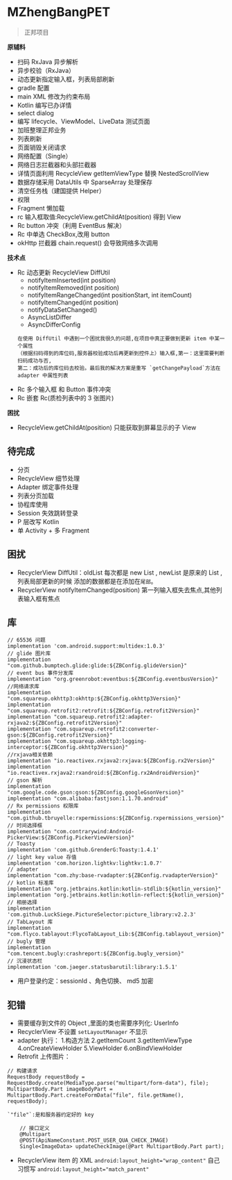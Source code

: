 # MZhengBangPET
> 正邦项目

**原辅料**

- 扫码 RxJava 异步解析
- 异步校验（RxJava）
- 动态更新指定输入框，列表局部刷新
- gradle 配置
- main XML 修改为约束布局
- Kotlin 编写已办详情
- select dialog
- 编写 lifecycle、ViewModel、LiveData 测试页面
- 加班整理正邦业务
- 列表刷新
- 页面销毁关闭请求
- 网络配置（Single）
- 网络日志拦截器和头部拦截器
- 详情页面利用 RecycleView  getItemViewType 替换 NestedScrollView
- 数据存储采用 DataUtils 中 SparseArray 处理保存
- 清空任务栈（建国提供 Helper）
- 权限
- Fragment 懒加载
- rc 输入框取值:RecycleView.getChildAt(position) 得到 View
- Rc button 冲突（利用 EventBus 解决）
- Rc 中单选 CheckBox,改用 button
- okHttp 拦截器 chain.request() 会导致网络多次调用

**技术点**

- Rc 动态更新  RecycleView DiffUtil
  - notifyItemInserted(int position)
  - notifyItemRemoved(int position)
  - notifyItemRangeChanged(int positionStart, int itemCount)
  - notifyItemChanged(int position)
  - notifyDataSetChanged()
  - AsyncListDiffer
  - AsyncDifferConfig
  ```
  在使用 DiffUtil 中遇到一个困扰我很久的问题,在项目中真正要做到更新 item 中某一个属性
  （根据扫码得到的库位码,服务器校验成功后再更新到控件上）输入框,第一：这里需要判断扫码成功与否,
  第二：成功后的库位码去校验。最后我的解决方案是重写 `getChangePayload`方法在 adapter 中属性列表
  ```
- Rc 多个输入框 和 Button 事件冲突
- Rc 嵌套 Rc(质检列表中的 3 张图片)

**困扰**

- RecycleView.getChildAt(position) 只能获取到屏幕显示的子 View


## 待完成 

- 分页
- RecycleView 细节处理
- Adapter 绑定事件处理
- 列表分页加载
- 协程库使用
- Session 失效跳转登录
- P 层改写 Kotlin
- 单 Activity + 多 Fragment


## 困扰

- RecyclerView DiffUtil：oldList 每次都是 new List , newList 是原来的 List ,列表局部更新的时候
  添加的数据都是在添加在`尾部`。
- RecyclerView notifyItemChanged(position)  第一列输入框失去焦点,其他列表输入框有焦点


## 库

```
// 65536 问题
implementation 'com.android.support:multidex:1.0.3'
// glide 图片库
implementation "com.github.bumptech.glide:glide:${ZBConfig.glideVersion}"
// event bus 事件分发库
implementation "org.greenrobot:eventbus:${ZBConfig.eventbusVersion}"
//网络请求库
implementation "com.squareup.okhttp3:okhttp:${ZBConfig.okhttp3Version}"
implementation "com.squareup.retrofit2:retrofit:${ZBConfig.retrofit2Version}"
implementation "com.squareup.retrofit2:adapter-rxjava2:${ZBConfig.retrofit2Version}"
implementation "com.squareup.retrofit2:converter-gson:${ZBConfig.retrofit2Version}"
implementation "com.squareup.okhttp3:logging-interceptor:${ZBConfig.okhttp3Version}"
//rxjava相关依赖
implementation "io.reactivex.rxjava2:rxjava:${ZBConfig.rx2Version}"
implementation "io.reactivex.rxjava2:rxandroid:${ZBConfig.rx2AndroidVersion}"
// gson 解析
implementation "com.google.code.gson:gson:${ZBConfig.googleGsonVersion}"
implementation "com.alibaba:fastjson:1.1.70.android"
// Rx permissions 权限库
implementation "com.github.tbruyelle:rxpermissions:${ZBConfig.rxpermissions_version}"
// 时间选择框
implementation "com.contrarywind:Android-PickerView:${ZBConfig.PickerViewVersion}"
// Toasty
implementation 'com.github.GrenderG:Toasty:1.4.1'
// light key value 存值
implementation 'com.horizon.lightkv:lightkv:1.0.7'
// adapter
implementation "com.zhy:base-rvadapter:${ZBConfig.rvadapterVersion}"
// kotlin 标准库
implementation "org.jetbrains.kotlin:kotlin-stdlib:${kotlin_version}"
implementation "org.jetbrains.kotlin:kotlin-reflect:${kotlin_version}"
// 相册选择
implementation 'com.github.LuckSiege.PictureSelector:picture_library:v2.2.3'
// TabLayout 库
implementation "com.flyco.tablayout:FlycoTabLayout_Lib:${ZBConfig.tablayout_version}"
// bugly 管理
implementation "com.tencent.bugly:crashreport:${ZBConfig.bugly_version}"
// 沉浸状态栏
implementation 'com.jaeger.statusbarutil:library:1.5.1'
```


- 用户登录约定：sessionId  、角色切换、 md5 加密

## 犯错

- 需要缓存到文件的 Object ,里面的类也需要序列化: UserInfo
- RecyclerView 不设置 `setLayoutManager` 不显示
- adapter 执行：
  1.构造方法
  2.getItemCount
  3.getItemViewType
  4.onCreateViewHolder
  5.ViewHolder
  6.onBindViewHolder
- Retrofit 上传图片：
```
// 构建请求
RequestBody requestBody = RequestBody.create(MediaType.parse("multipart/form-data"), file);
MultipartBody.Part imageBodyPart = MultipartBody.Part.createFormData("file", file.getName(), requestBody);

`"file"`:是和服务器约定好的 key

    // 接口定义
    @Multipart
    @POST(ApiNameConstant.POST_USER_QUA_CHECK_IMAGE)
    Single<ImageData> updateCheckImage(@Part MultipartBody.Part part);

```
- RecyclerView item 的 XML `android:layout_height="wrap_content"` 自己习惯写 `android:layout_height="match_parent"`